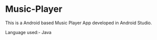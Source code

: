 # Music-Player

This is a Android based Music Player App developed in Android Studio.

Language used:- Java
